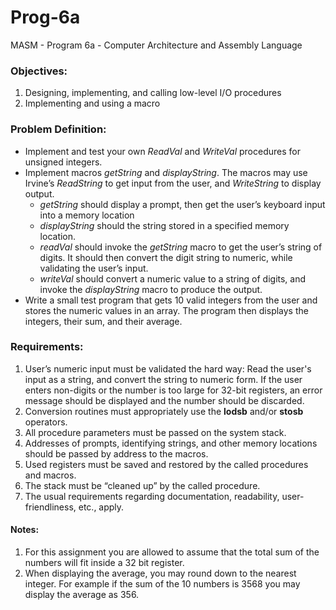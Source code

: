 # Prog-6a
MASM - Program 6a - Computer Architecture and Assembly Language

### Objectives:
1. Designing, implementing, and calling low-level I/O procedures
2. Implementing and using a macro

### Problem Definition:
  - Implement and test your own *ReadVal* and *WriteVal* procedures for unsigned integers.
  - Implement macros *getString* and *displayString*. The macros may use Irvine’s *ReadString* to get input from the user, and *WriteString* to display output.
      * *getString* should display a prompt, then get the user’s keyboard input into a memory location
      * *displayString* should the string stored in a specified memory location.
      * *readVal* should invoke the *getString* macro to get the user’s string of digits. It should then convert the digit string to numeric, while validating the user’s input.
      * *writeVal* should convert a numeric value to a string of digits, and invoke the *displayString* macro to produce the output.
  - Write a small test program that gets 10 valid integers from the user and stores the numeric values in an array. The program then displays the integers, their sum, and their average.

### Requirements:
1.  User’s numeric input must be validated the hard way: Read the user's input as a string, and convert the string to numeric form. If the user enters non-digits or the number is too large for 32-bit registers, an error message should be displayed and the number should be discarded.
2. Conversion routines must appropriately use the **lodsb** and/or **stosb** operators.
3. All procedure parameters must be passed on the system stack.
4. Addresses of prompts, identifying strings, and other memory locations should be passed by address to the macros.
5. Used registers must be saved and restored by the called procedures and macros.
6. The stack must be “cleaned up” by the called procedure.
7. The usual requirements regarding documentation, readability, user-friendliness, etc., apply.

#### Notes:
1. For this assignment you are allowed to assume that the total sum of the numbers will fit inside a 32 bit register.
2. When displaying the average, you may round down to the nearest integer. For example if the sum of the 10 numbers is 3568 you may display the average as 356.
